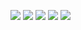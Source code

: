 ![](http://github-profile-summary-cards.vercel.app/api/cards/profile-details?username=Wisteria30&theme=monokai)
![](http://github-profile-summary-cards.vercel.app/api/cards/repos-per-language?username=Wisteria30&theme=monokai)
![](http://github-profile-summary-cards.vercel.app/api/cards/most-commit-language?username=Wisteria30&theme=monokai)
![](http://github-profile-summary-cards.vercel.app/api/cards/stats?username=Wisteria30&theme=monokai)
![](http://github-profile-summary-cards.vercel.app/api/cards/productive-time?username=Wisteria30&theme=monokai&utcOffset=8)
